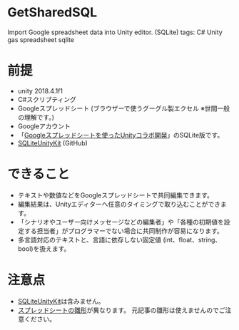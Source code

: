 # GetSharedSQL
Import Google spreadsheet data into Unity editor. (SQLite)
tags: C# Unity gas spreadsheet sqlite  

# 前提
- unity 2018.4.1f1
- C#スクリプティング
- Googleスプレッドシート (ブラウザーで使うグーグル製エクセル ※世間一般の理解です。)
- Googleアカウント
- 「[Googleスプレッドシートを使ったUnityコラボ開発](https://qiita.com/tetr4lab/items/4d04e46ac503f19fe1e7)」のSQLite版です。
- [SQLiteUnityKit](https://github.com/tetr4lab/SQLiteUnityKit) (GitHub)

# できること
- テキストや数値などをGoogleスプレッドシートで共同編集できます。
- 編集結果は、Unityエディターへ任意のタイミングで取り込むことができます。
- 「シナリオやユーザー向けメッセージなどの編集者」や「各種の初期値を設定する担当者」がプログラマーでない場合に共同制作が容易になります。
- 多言語対応のテキストと、言語に依存しない固定値 (int、float、string、bool)を扱えます。

# 注意点
- [SQLiteUnityKit](https://github.com/tetr4lab/SQLiteUnityKit)は含みません。
- [スプレッドシートの雛形](https://docs.google.com/spreadsheets/d/1fm81xrC1qh4-yAnGVocDa6iqj-xDocZUMOTModalxzw/edit?usp=sharing)が異なります。
元記事の雛形は使えませんのでご注意ください。
